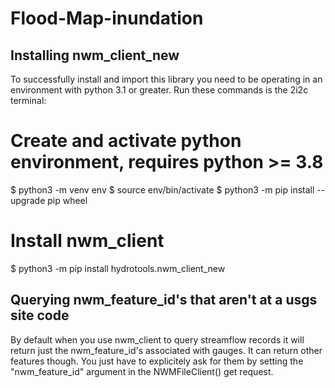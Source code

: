 # Flood-Map-inundation

## Installing nwm_client_new

To successfully install and import this library you need to be operating in an environment with python 3.1 or greater. Run these commands is the 2i2c terminal:

# Create and activate python environment, requires python >= 3.8
$ python3 -m venv env
$ source env/bin/activate
$ python3 -m pip install --upgrade pip wheel

# Install nwm_client
$ python3 -m pip install hydrotools.nwm_client_new

## Querying nwm_feature_id's that aren't at a usgs site code

By default when you use nwm_client to query streamflow records it will return just the nwm_feature_id's associated with gauges. It can return other features though. You just have to explicitely ask for them by setting the "nwm_feature_id" argument in the NWMFileClient() get request. 